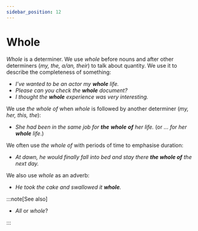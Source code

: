 ```yaml
---
sidebar_position: 12
---
```


# Whole

*Whole* is a determiner. We use *whole* before nouns and after other determiners (*my, the, a/an, their*) to talk about quantity. We use it to describe the completeness of something:

- *I’ve wanted to be an actor my **whole** life.*
- *Please can you check the **whole** document?*
- *I thought the **whole** experience was very interesting.*

We use *the whole of* when *whole* is followed by another determiner (*my, her, this, the*):

- *She had been in the same job for **the*** ***whole*** ***of** her life.* (or *… for her **whole** life*.)

We often use *the whole of* with periods of time to emphasise duration:

- *At dawn, he would finally fall into bed and stay there **the whole of** the next day.*

We also use *whole* as an adverb:

- *He took the cake and swallowed it **whole**.*

:::note[See also]

- *All* or *whole*?

:::
